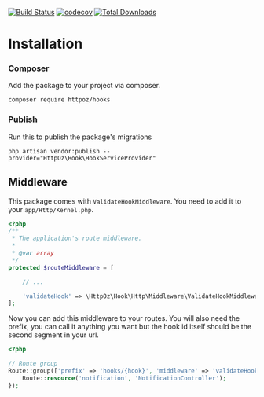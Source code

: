 [![Build Status](https://travis-ci.org/httpoz/hook.svg)](https://travis-ci.org/httpoz/hook)
[![codecov](https://codecov.io/gh/httpoz/hook/branch/master/graph/badge.svg)](https://codecov.io/gh/httpoz/hook)
[![Total Downloads](https://poser.pugx.org/httpoz/hook/d/total.svg)](https://packagist.org/packages/httpoz/hook)


# Installation

### Composer
Add the package to your project via composer.
```
composer require httpoz/hooks
```

### Publish
Run this to publish the package's migrations
```
php artisan vendor:publish --provider="HttpOz\Hook\HookServiceProvider"
```

## Middleware
This package comes with `ValidateHookMiddleware`. You need to add it to your `app/Http/Kernel.php`.

```php
<?php
/**
 * The application's route middleware.
 *
 * @var array
 */
protected $routeMiddleware = [

    // ...

    'validateHook' => \HttpOz\Hook\Http\Middleware\ValidateHookMiddleware::class,
];
```

Now you can add this middleware to your routes. You will also need the prefix, you can call it anything you want but the hook id itself should be the second segment in your url.
```php
<?php

// Route group
Route::group(['prefix' => 'hooks/{hook}', 'middleware' => 'validateHook'], function(){
    Route::resource('notification', 'NotificationController');
});
```